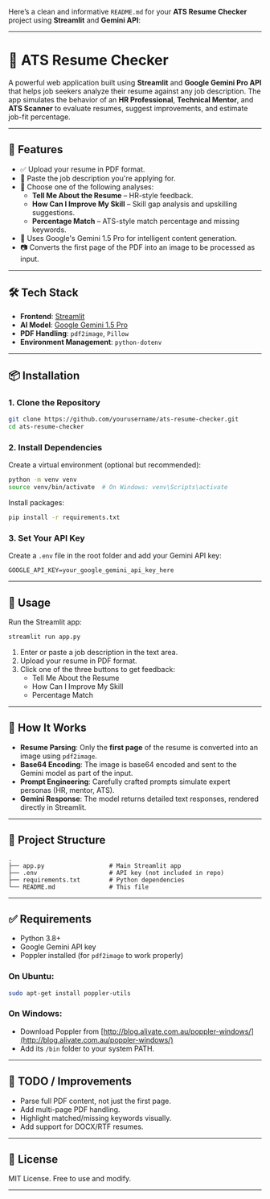 Here’s a clean and informative `README.md` for your **ATS Resume Checker** project using **Streamlit** and **Gemini API**:

---

# 🧠 ATS Resume Checker

A powerful web application built using **Streamlit** and **Google Gemini Pro API** that helps job seekers analyze their resume against any job description. The app simulates the behavior of an **HR Professional**, **Technical Mentor**, and **ATS Scanner** to evaluate resumes, suggest improvements, and estimate job-fit percentage.

---

## 🚀 Features

- ✅ Upload your resume in PDF format.
- 📝 Paste the job description you're applying for.
- 🤖 Choose one of the following analyses:
  - **Tell Me About the Resume** – HR-style feedback.
  - **How Can I Improve My Skill** – Skill gap analysis and upskilling suggestions.
  - **Percentage Match** – ATS-style match percentage and missing keywords.
- 🧠 Uses Google's Gemini 1.5 Pro for intelligent content generation.
- 📷 Converts the first page of the PDF into an image to be processed as input.

---

## 🛠️ Tech Stack

- **Frontend**: [Streamlit](https://streamlit.io/)
- **AI Model**: [Google Gemini 1.5 Pro](https://ai.google.dev/)
- **PDF Handling**: `pdf2image`, `Pillow`
- **Environment Management**: `python-dotenv`

---

## 📦 Installation

### 1. Clone the Repository

```bash
git clone https://github.com/yourusername/ats-resume-checker.git
cd ats-resume-checker
```

### 2. Install Dependencies

Create a virtual environment (optional but recommended):

```bash
python -m venv venv
source venv/bin/activate  # On Windows: venv\Scripts\activate
```

Install packages:

```bash
pip install -r requirements.txt
```

### 3. Set Your API Key

Create a `.env` file in the root folder and add your Gemini API key:

```
GOOGLE_API_KEY=your_google_gemini_api_key_here
```

---

## 📄 Usage

Run the Streamlit app:

```bash
streamlit run app.py
```

1. Enter or paste a job description in the text area.
2. Upload your resume in PDF format.
3. Click one of the three buttons to get feedback:
   - Tell Me About the Resume
   - How Can I Improve My Skill
   - Percentage Match

---

## 🧠 How It Works

- **Resume Parsing**: Only the **first page** of the resume is converted into an image using `pdf2image`.
- **Base64 Encoding**: The image is base64 encoded and sent to the Gemini model as part of the input.
- **Prompt Engineering**: Carefully crafted prompts simulate expert personas (HR, mentor, ATS).
- **Gemini Response**: The model returns detailed text responses, rendered directly in Streamlit.

---

## 📂 Project Structure

```
.
├── app.py                  # Main Streamlit app
├── .env                    # API key (not included in repo)
├── requirements.txt        # Python dependencies
└── README.md               # This file
```

---

## ✅ Requirements

- Python 3.8+
- Google Gemini API key
- Poppler installed (for `pdf2image` to work properly)

### On Ubuntu:

```bash
sudo apt-get install poppler-utils
```

### On Windows:

- Download Poppler from [http://blog.alivate.com.au/poppler-windows/](http://blog.alivate.com.au/poppler-windows/)
- Add its `/bin` folder to your system PATH.

---

## 📌 TODO / Improvements

- Parse full PDF content, not just the first page.
- Add multi-page PDF handling.
- Highlight matched/missing keywords visually.
- Add support for DOCX/RTF resumes.

---

## 📄 License

MIT License. Free to use and modify.

---
